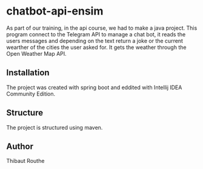 # chatbot-api-ensim
As part of our training, in the api course, we had to make a java project. This program connect to the Telegram API to manage a chat bot, it reads the users messages and depending on the text return a joke or the current wearther of the cities the user asked for. It gets the weather through the Open Weather Map API.

## Installation

The project was created with spring boot and eddited with Intellij IDEA Community Edition.

## Structure

The project is structured using maven.

## Author

Thibaut Routhe
